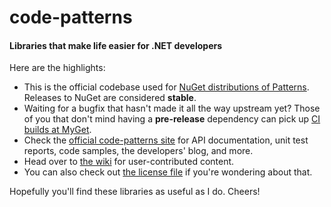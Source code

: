 code-patterns
=============

#### Libraries that make life easier for .NET developers

Here are the highlights:

* This is the official codebase used for [NuGet distributions of Patterns][nuget]. Releases to NuGet are considered **stable**.
* Waiting for a bugfix that hasn't made it all the way upstream yet? Those of you that don't mind having a **pre-release** dependency can pick up [CI builds at MyGet][myget].
* Check the [official code-patterns site][site] for API documentation, unit test reports, code samples, the developers' blog, and more.
* Head over to [the wiki][wiki] for user-contributed content.
* You can also check out [the license file][license] if you're wondering about that.

Hopefully you'll find these libraries as useful as I do. Cheers!

  [nuget]: https://www.nuget.org/packages?q=id%3A+Patterns%3B+author%3A+%22The+Tribe%22 "'Patterns' packages with 'The Tribe' listed as the author"
  [myget]: https://www.myget.org/gallery/code-patterns
  [site]: http://tribesoftware.org/code-patterns/ "featuring code samples and Doxygen-generated html"
  [wiki]: https://github.com/TheTribe/code-patterns/wiki
  [license]: https://github.com/TheTribe/code-patterns/blob/master/license.txt "FreeBSD (2-Clause)"